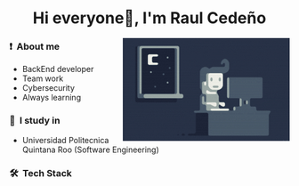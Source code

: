 <h1 align="center">Hi everyone👋, I'm Raul Cedeño</h1>

<img alt="Night Coding" src="https://raw.githubusercontent.com/AVS1508/AVS1508/master/assets/Night-Coding.gif" align="right"/>

### ❗ &nbsp;About me
- BackEnd developer
- Team work
- Cybersecurity
- Always learning

### 💪 &nbsp;I study in
- Universidad Politecnica Quintana Roo (Software Engineering)

### 🛠 &nbsp;Tech Stack
